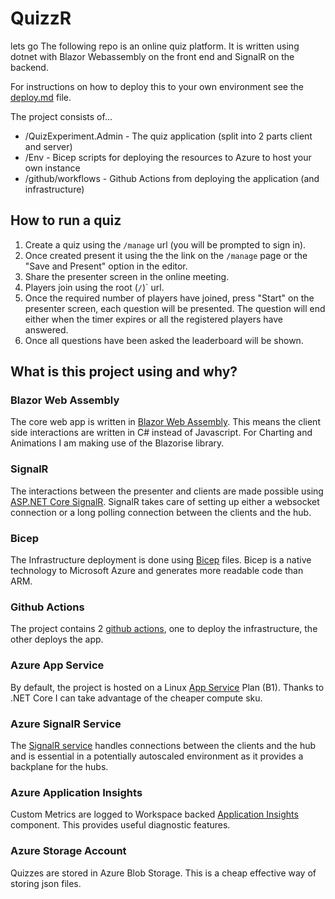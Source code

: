 # QuizzR
lets go
The following repo is an online quiz platform.  It is written using dotnet with Blazor Webassembly on the front end and SignalR on the backend.

For instructions on how to deploy this to your own environment see the [deploy.md](./deploy.md) file.

The project consists of...

* /QuizExperiment.Admin - The quiz application (split into 2 parts client and server)
* /Env - Bicep scripts for deploying the resources to Azure to host your own instance
* /github/workflows - Github Actions from deploying the application (and infrastructure)

## How to run a quiz

1. Create a quiz using the `/manage` url (you will be prompted to sign in).
2. Once created present it using the the link on the `/manage` page or the "Save and Present" option in the editor.
3. Share the presenter screen in the online meeting.
4. Players join using the root (`/`)` url.
5. Once the required number of players have joined, press "Start" on the presenter screen, each question will be presented.  The question will end either when the timer expires or all the registered players have answered.
6. Once all questions have been asked the leaderboard will be shown.

## What is this project using and why?

### Blazor Web Assembly
The core web app is written in [Blazor Web Assembly](https://dotnet.microsoft.com/en-us/apps/aspnet/web-apps/blazor).  This means the client side interactions are written in C# instead of Javascript.  For Charting and Animations I am making use of the Blazorise library.

### SignalR
The interactions between the presenter and clients are made possible using [ASP.NET Core SignalR](https://docs.microsoft.com/en-us/aspnet/signalr/overview/getting-started/introduction-to-signalr).  SignalR takes care of setting up either a websocket connection or a long polling connection between the clients and the hub.

### Bicep
The Infrastructure deployment is done using [Bicep](https://docs.microsoft.com/en-us/azure/azure-resource-manager/bicep/overview?tabs=bicep) files.  Bicep is a native technology to Microsoft Azure and generates more readable code than ARM.

### Github Actions
The project contains 2 [github actions](https://github.com/features/actions), one to deploy the infrastructure, the other deploys the app.  

### Azure App Service
By default, the project is hosted on a Linux [App Service](https://docs.microsoft.com/en-us/azure/app-service/) Plan (B1).  Thanks to .NET Core I can take advantage of the cheaper compute sku.

### Azure SignalR Service
The [SignalR service](https://docs.microsoft.com/en-us/azure/azure-signalr/signalr-overview) handles connections between the clients and the hub and is essential in a potentially autoscaled environment as it provides a backplane for the hubs.

### Azure Application Insights
Custom Metrics are logged to Workspace backed [Application Insights](https://docs.microsoft.com/en-us/azure/azure-monitor/app/app-insights-overview) component.  This provides useful diagnostic features.

### Azure Storage Account
Quizzes are stored in Azure Blob Storage.  This is a cheap effective way of storing json files.

